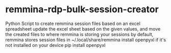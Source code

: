 # remmina-rdp-bulk-session-creator
Python Script to create remmina session files based on an excel spreadsheet
update the excel sheet based on the given values, and move the created files to where remmina is storing your sessions
by default, remmina stores session files in ~/.local/share/remmina
install openpyxl if it's not installed on your device
pip install openpyxl

